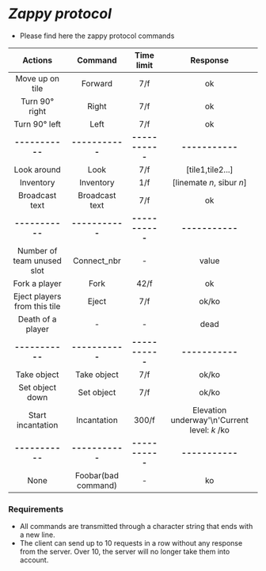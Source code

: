 # _**Zappy protocol**_

-   Please find here the zappy protocol commands

|            Actions           |       Command       |    Time limit   |                    Response                   |
| :--------------------------: | :-----------------: | :-------------: | :-------------------------------------------: |
|        Move up on tile       |       Forward       |       7/f       |                       ok                      |
|        Turn 90° right        |        Right        |       7/f       |                       ok                      |
|         Turn 90° left        |         Left        |       7/f       |                       ok                      |
|        **-----------**       |   **-----------**   | **-----------** |                **-----------**                |
|          Look around         |         Look        |       7/f       |                [tile1,tile2...]               |
|           Inventory          |      Inventory      |       1/f       |           \[linemate _n_, sibur _n_]          |
|        Broadcast text        |    Broadcast text   |       7/f       |                       ok                      |
|        **-----------**       |   **-----------**   | **-----------** |                **-----------**                |
|  Number of team unused slot  |     Connect_nbr     |        -        |                     value                     |
|         Fork a player        |         Fork        |       42/f      |                       ok                      |
| Eject players from this tile |        Eject        |       7/f       |                     ok/ko                     |
|       Death of a player      |          -          |        -        |                      dead                     |
|        **-----------**       |   **-----------**   | **-----------** |                **-----------**                |
|          Take object         |     Take object     |       7/f       |                     ok/ko                     |
|        Set object down       |      Set object     |       7/f       |                     ok/ko                     |
|       Start incantation      |     Incantation     |      300/f      | Elevation underway'\\n'Current level: _k_ /ko |
|        **-----------**       |   **-----------**   | **-----------** |                **-----------**                |
|             None             | Foobar(bad command) |        -        |                       ko                      |

### Requirements

-   All commands are transmitted through a character string that ends with a new line.
-   The client can send up to 10 requests in a row without any response from the server.
    Over 10, the server will no longer take them into account.
